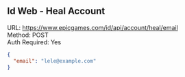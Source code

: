 ## Id Web - Heal Account

URL: https://www.epicgames.com/id/api/account/heal/email \
Method: POST \
Auth Required: Yes

```json
{
  "email": "lele@example.com"
}
```
